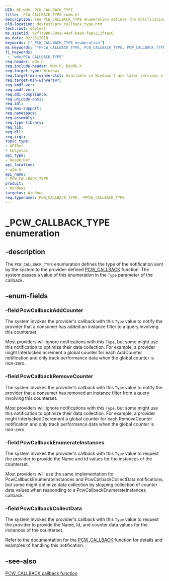 ```yaml
---
UID: NE:wdm._PCW_CALLBACK_TYPE
title: _PCW_CALLBACK_TYPE (wdm.h)
description: The PCW_CALLBACK_TYPE enumeration defines the notification type to send to the registered provider of the counter set. A provider passes a pointer to this enumeration as a parameter to the PcwCallback function.
old-location: devtest\pcw_callback_type.htm
tech.root: devtest
ms.assetid: 92f7a980-509a-44af-b480-fa8c212f4ac6
ms.date: 02/23/2018
keywords: ["_PCW_CALLBACK_TYPE enumeration"]
ms.keywords: "*PPCW_CALLBACK_TYPE, PCW_CALLBACK_TYPE, PCW_CALLBACK_TYPE enumeration [Driver Development Tools], PPCW_CALLBACK_TYPE, PPCW_CALLBACK_TYPE enumeration pointer [Driver Development Tools], PcwCallbackAddCounter, PcwCallbackCollectData, PcwCallbackEnumerateInstances, PcwCallbackRemoveCounter, _PCW_CALLBACK_TYPE, devtest.pcw_callback_type, km_pcw_39199484-e1fb-4d3b-9bab-27d8d880a9bf.xml, wdm/PCW_CALLBACK_TYPE, wdm/PPCW_CALLBACK_TYPE, wdm/PcwCallbackAddCounter, wdm/PcwCallbackCollectData, wdm/PcwCallbackEnumerateInstances, wdm/PcwCallbackRemoveCounter"
f1_keywords:
 - "wdm/PCW_CALLBACK_TYPE"
req.header: wdm.h
req.include-header: Wdm.h, Ntddk.h
req.target-type: Windows
req.target-min-winverclnt: Available in Windows 7 and later versions of Windows.
req.target-min-winversvr: 
req.kmdf-ver: 
req.umdf-ver: 
req.ddi-compliance: 
req.unicode-ansi: 
req.idl: 
req.max-support: 
req.namespace: 
req.assembly: 
req.type-library: 
req.lib: 
req.dll: 
req.irql: 
topic_type:
- APIRef
- kbSyntax
api_type:
- HeaderDef
api_location:
- wdm.h
api_name:
- PCW_CALLBACK_TYPE
product:
- Windows
targetos: Windows
req.typenames: PCW_CALLBACK_TYPE, *PPCW_CALLBACK_TYPE
---
```


# _PCW_CALLBACK_TYPE enumeration

## -description

The `PCW_CALLBACK_TYPE` enumeration defines the type of the notification sent by the system to the provider-defined [PCW\_CALLBACK](nc-wdm-pcw_callback.md) function. The system passes a value of this enumeration in the `Type` parameter of the callback.

## -enum-fields

### -field PcwCallbackAddCounter

The system invokes the provider's callback with this `Type` value to notify the provider that a consumer has added an instance filter to a query involving this counterset.

Most providers will ignore notifications with this `Type`, but some might use this notification to optimize their data collection. For example, a provider might InterlockedIncrement a global counter for each AddCounter notification and only track performance data when the global counter is non-zero.

### -field PcwCallbackRemoveCounter

The system invokes the provider's callback with this `Type` value to notify the provider that a consumer has removed an instance filter from a query involving this counterset.

Most providers will ignore notifications with this `Type`, but some might use this notification to optimize their data collection. For example, a provider might InterlockedDecrement a global counter for each RemoveCounter notification and only track performance data when the global counter is non-zero.

### -field PcwCallbackEnumerateInstances

The system invokes the provider's callback with this `Type` value to request the provider to provide the Name and Id values for the instances of the counterset.

Most providers will use the same implementation for PcwCallbackEnumerateInstances and PcwCallbackCollectData notifications, but some might optimize data collection by skipping collection of counter data values when responding to a PcwCallbackEnumerateInstances callback.

### -field PcwCallbackCollectData

The system invokes the provider's callback with this `Type` value to request the provider to provide the Name, Id, and counter data values for the instances of the counterset.

Refer to the documentation for the [PCW\_CALLBACK](nc-wdm-pcw_callback.md) function for details and examples of handling this notification.

## -see-also

[PCW\_CALLBACK callback function](nc-wdm-pcw_callback.md)

